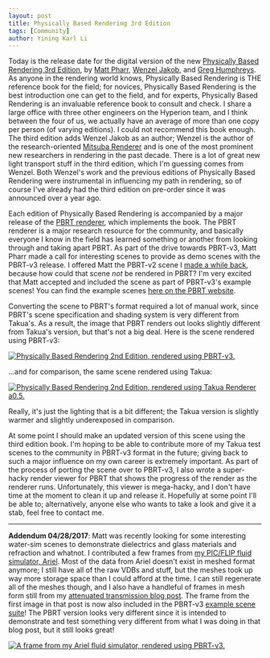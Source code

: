 ```yaml
---
layout: post
title: Physically Based Rendering 3rd Edition
tags: [Community]
author: Yining Karl Li
---
```


Today is the release date for the digital version of the new [Physically Based Rendering 3rd Edition](https://www.amazon.com/Physically-Based-Rendering-Theory-Implementation-ebook/dp/B01M013UX1/ref=mt_kindle?_encoding=UTF8&me=), by [Matt Pharr](http://pharr.org/matt/), [Wenzel Jakob](https://rgl.epfl.ch/people/wjakob), and [Greg Humphreys](https://twitter.com/humper).
As anyone in the rendering world knows, Physically Based Rendering is THE reference book for the field; for novices, Physically Based Rendering is the best introduction one can get to the field, and for experts, Physically Based Rendering is an invaluable reference book to consult and check.
I share a large office with three other engineers on the Hyperion team, and I think between the four of us, we actually have an average of more than one copy per person (of varying editions).
I could not recommend this book enough.
The third edition adds Wenzel Jakob as an author; Wenzel is the author of the research-oriented [Mitsuba Renderer](http://www.mitsuba-renderer.org) and is one of the most prominent new researchers in rendering in the past decade.
There is a lot of great new light transport stuff in the third edition, which I'm guessing comes from Wenzel.
Both Wenzel's work and the previous editions of Physically Based Rendering were instrumental in influencing my path in rendering, so of course I've already had the third edition on pre-order since it was announced over a year ago.

Each edition of Physically Based Rendering is accompanied by a major release of the [PBRT renderer](https://github.com/mmp/pbrt-v3), which implements the book.
The PBRT renderer is a major research resource for the community, and basically everyone I know in the field has learned something or another from looking through and taking apart PBRT.
As part of the drive towards PBRT-v3, Matt Pharr made a call for interesting scenes to provide as demo scenes with the PBRT-v3 release.
I offered Matt the PBRT-v2 scene I [made a while back](http://blog.yiningkarlli.com/2015/03/bsdf-system.html), because how could that scene _not_ be rendered in PBRT?
I'm very excited that Matt accepted and included the scene as part of PBRT-v3's example scenes!
You can find the example scenes [here on the PBRT website](http://pbrt.org/scenes-v3.html).

Converting the scene to PBRT's format required a lot of manual work, since PBRT's scene specification and shading system is very different from Takua's.
As a result, the image that PBRT renders out looks slightly different from Takua's version, but that's not a big deal.
Here is the scene rendered using PBRT-v3:

[![Physically Based Rendering 2nd Edition, rendered using PBRT-v3.]({{site.url}}/content/images/2016/Sep/pbrtv2_pbrtv3.jpg)]({{site.url}}/content/images/2016/Sep/pbrtv2_pbrtv3.jpg)

...and for comparison, the same scene rendered using Takua:

[![Physically Based Rendering 2nd Edition, rendered using Takua Renderer a0.5.]({{site.url}}/content/images/2016/Sep/pbrtv2_takua.png)]({{site.url}}/content/images/2016/Sep/pbrtv2_takua.png)

Really, it's just the lighting that is a bit different; the Takua version is slightly warmer and slightly underexposed in comparison.

At some point I should make an updated version of this scene using the third edition book.
I'm hoping to be able to contribute more of my Takua test scenes to the community in PBRT-v3 format in the future; giving back to such a major influence on my own career is extremely important.
As part of the process of porting the scene over to PBRT-v3, I also wrote a super-hacky render viewer for PBRT that shows the progress of the render as the renderer runs.
Unfortunately, this viewer is mega-hacky, and I don't have time at the moment to clean it up and release it.
Hopefully at some point I'll be able to; alternatively, anyone else who wants to take a look and give it a stab, feel free to contact me.

---

**Addendum 04/28/2017**: Matt was recently looking for some interesting water-sim scenes to demonstrate dielectrics and glass materials and refraction and whatnot.
I contributed a few frames from [my PIC/FLIP fluid simulator, Ariel](http://yiningkarlli.com/projects/arielflip.html).
Most of the data from Ariel doesn't exist in meshed format anymore; I still have all of the raw VDBs and stuff, but the meshes took up way more storage space than I could afford at the time.
I can still regenerate all of the meshes though, and I also have a handleful of frames in mesh form still from my [attenuated transmission blog post](http://blog.yiningkarlli.com/2015/06/attenuated-transmission.html).
The frame from the first image in that post is now also included in the PBRT-v3 [example scene suite](http://pbrt.org/scenes-v3.html)!
The PBRT version looks very different since it is intended to demonstrate and test something very different from what I was doing in that blog post, but it still looks great!

[![A frame from my Ariel fluid simulator, rendered using PBRT-v3.]({{site.url}}/content/images/2016/Sep/ariel_pbrtv3.jpg)]({{site.url}}/content/images/2016/Sep/ariel_pbrtv3.jpg)
